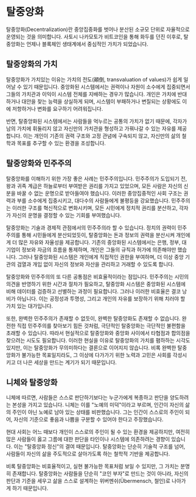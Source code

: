 # 탈중앙화
탈중앙화(Decentralization)란  중앙집중화를 벗어나 분산된 소규모 단위로 자율적으로 운영되는 것을 의미합니다. 사토시 나카모토가 비트코인을 통해 화두를 던진 이후로, 탈중앙화는 언제나 블록체인 생태계에서 중심적인 가치가 되었습니다.

## 탈중앙화의 가치
탈중앙화가 가치있는 이유는 가치의 전도(顚倒, transvaluation of values)가 쉽게 일어날 수 있기 때문입니다. 중앙화된 시스템에서는 권력이나 자원이 소수에게 집중되면서 그들의 가치관과 이익이 시스템 전체를 지배하는 경우가 많습니다. 개인은 가치에 반대하거나 대안을 찾는 능력을 상실하게 되며, 시스템이 부패하거나 변질되는 상황에도 이에 저항하거나 변화를 요구하기 어려워집니다.

반면, 탈중앙화된 시스템에서는 사람들을 억누르는 공통의 가치가 없기 때문에, 각자가 남의 가치에 휘둘리지 않고 자신만의 가치관을 형성하고 가꿔나갈 수 있는 자유를 제공합니다. 이는 개인이 기존의 권력 구조와 고정 관념에 구속되지 않고, 자신만의 삶의 철학과 목표를 추구할 수 있는 환경을 조성합니다.

## 탈중앙화와 민주주의
탈중앙화를 이해하기 위한 가장 좋은 사례는 민주주의입니다. 민주주의가 도입되기 전, 왕과 귀족 계급은 하늘로부터 부여받은 권리를 가지고 있었으며, 모든 사람은 자신의 신분을 바꿀 수 없는 운명으로 받아들여야 했습니다. 이러한 중앙집중적인 사회 구조는 권력과 부를 소수에게 집중시키고, 대다수의 사람들에게 불평등을 강요했습니다. 민주주의는 이러한 구조를 혁신적으로 변화시키며, 모든 시민에게 정치적 권리를 분산하고, 각자가 자신의 운명을 결정할 수 있는 기회를 부여했습니다.

탈중앙화는 기술과 경제적 관점에서의 민주주의라 할 수 있습니다. 정치의 권력이 민주주의를 통해 시민들에게 분산되었듯이, 탈중앙화는 돈과 정보의 권력을 분산시켜 개인에게 더 많은 자유와 자율성을 제공합니다. 기존의 중앙화된 시스템에서는 은행, 정부, 대기업이 정보와 자금의 흐름을 통제하며, 개인은 그들의 규칙과 허가에 의존해야만 했습니다. 그러나 탈중앙화된 시스템은 개인에게 직접적인 권한을 부여하며, 더 이상 중앙 기관의 검열과 개입 없이 자신의 정보와 자산을 관리하고 거래할 수 있도록 합니다.

탈중앙화와 민주주의의 또 다른 공통점은 비효율적이라는 점입니다. 민주주의는 시민의 의견을 반영하기 위한 시간과 절차가 필요하고, 탈중앙화 시스템은 중앙화된 시스템에 비해 데이터를 검증하고 선별하는 과정이 필요합니다. 그러나 이러한 비효율은 결코 낭비가 아닙니다. 이는 공정성과 투명성, 그리고 개인의 자유를 보장하기 위해 치러야 할 가치 있는 대가입니다.

또한, 완벽한 민주주의가 존재할 수 없듯이, 완벽한 탈중앙화도 존재할 수 없습니다. 완전한 직접 민주주의를 찾아보기 힘든 것처럼, 극단적인 탈중앙화는 극단적인 불편함을 초래할 수 있습니다. 따라서 현실적으로 탈중앙화와 중앙화 사이에서 타협점과 합의점을 찾으려는 시도도 필요합니다. 이러한 현실을 이유로 탈중앙화의 가치를 폄하하는 시각도 있지만, 이는 탈중앙화가 무의미하다는 결론으로 이어지지 않습니다. 비록 완벽한 탈중앙화가 불가능한 목표일지라도, 그 이상에 다가가기 위한 노력과 고민은 사회를 각성시키고 더 나은 세상을 만드는 계기가 되기 때문입니다.

## 니체와 탈중앙화
니체에 따르면, 사람들은 스스로 판단하기보다는 누군가에게 복종하고 판단을 양도하려는 본성을 가지고 있습니다. 니체는 이를 "노예의 미덕"이라고 부르며, 인간이 자신의 삶의 주인이 아닌 노예로 남아 있는 상태를 비판했습니다. 그는 인간이 스스로의 주인이 되어, 자신의 기준으로 좋음과 나쁨을 구분할 수 있어야 한다고 주장했습니다.

현대 사회는 어느 때보다 개인이 스스로의 주인이 될 수 있는 환경을 제공하지만, 여전히 많은 사람들이 옳고 그름에 대한 판단을 타인이나 시스템에 의존하려는 경향이 있습니다. 이는 "탈중앙화 정신"의 결여 때문입니다. 탈중앙화는 단순히 기술적 구조를 넘어, 사람들이 자신의 삶을 주도적으로 살아가도록 하는 철학적 기반을 제공합니다.

비록 탈중앙화는 비효율적이고, 실현 불가능한 목표처럼 보일 수 있지만, 그 가치는 분명히 존재합니다. 탈중앙화는 사람들을 단순히 "코인 부자"로 만드는 것이 아니라, 자신의 판단과 기준을 세우고 삶을 스스로 설계하는 위버멘쉬(Übermensch, 철인)로 나아가게 하기 때문입니다.